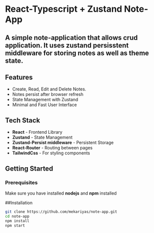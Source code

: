 # React-Typescript + Zustand Note-App

## A simple note-application that allows crud application. It uses zustand persisstent middleware for storing notes as well as theme state.

## Features
- Create, Read, Edit and Delete Notes.
- Notes persist after browser refresh
- State Management with Zustand
- Minimal and Fast User Interface

## Tech Stack
- **React** - Frontend Library
- **Zustand** - State Management
- **Zustand-Persist middleware** - Persistent Storage
- **React-Router** - Routing between pages
- **TailwindCss** - For styling components
## Getting Started
### Prerequisites 
Make sure you have installed **nodejs** and **npm** installed

##Installation

```bash
git clone https://github.com/mekariyas/note-app.git
cd note-app
npm install
npm start
